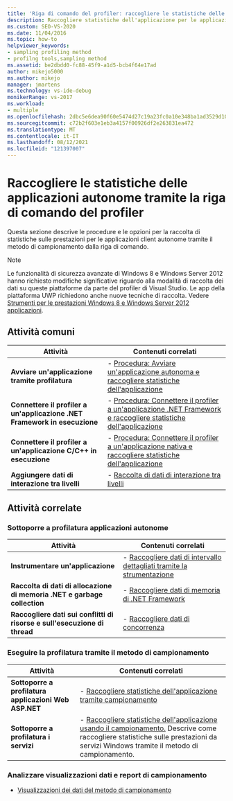 ```yaml
---
title: 'Riga di comando del profiler: raccogliere le statistiche delle app autonome'
description: Raccogliere statistiche dell'applicazione per le applicazioni autonome usando la riga di comando del profiler in Visual Studio.
ms.custom: SEO-VS-2020
ms.date: 11/04/2016
ms.topic: how-to
helpviewer_keywords:
- sampling profiling method
- profilng tools,sampling method
ms.assetid: be2dbdd0-fc88-45f9-a1d5-bcb4f64e17ad
author: mikejo5000
ms.author: mikejo
manager: jmartens
ms.technology: vs-ide-debug
monikerRange: vs-2017
ms.workload:
- multiple
ms.openlocfilehash: 2dbc5e6dea90f60e5474d27c19a23fc0a10e348ba1ad3529d106555b885c195b
ms.sourcegitcommit: c72b2f603e1eb3a4157f00926df2e263831ea472
ms.translationtype: MT
ms.contentlocale: it-IT
ms.lasthandoff: 08/12/2021
ms.locfileid: "121397007"
---
```

# <a name="collect-application-statistics-for-stand-alone-applications-by-using-the-profiler-command-line"></a>Raccogliere le statistiche delle applicazioni autonome tramite la riga di comando del profiler
Questa sezione descrive le procedure e le opzioni per la raccolta di statistiche sulle prestazioni per le applicazioni client autonome tramite il metodo di campionamento dalla riga di comando.

> [!NOTE]
> Le funzionalità di sicurezza avanzate di Windows 8 e Windows Server 2012 hanno richiesto modifiche significative riguardo alla modalità di raccolta dei dati su queste piattaforme da parte del profiler di Visual Studio. Le app della piattaforma UWP richiedono anche nuove tecniche di raccolta. Vedere [Strumenti per le prestazioni Windows 8 e Windows Server 2012 applicazioni](../profiling/performance-tools-on-windows-8-and-windows-server-2012-applications.md).

## <a name="common-tasks"></a>Attività comuni

|Attività|Contenuti correlati|
|----------|---------------------|
|**Avviare un'applicazione tramite profilatura**|-   [Procedura: Avviare un'applicazione autonoma e raccogliere statistiche dell'applicazione](../profiling/how-to-launch-a-stand-alone-app-and-collect-application-statistics.md)|
|**Connettere il profiler a un'applicazione .NET Framework in esecuzione**|-   [Procedura: Connettere il profiler a un'applicazione .NET Framework e raccogliere statistiche dell'applicazione](../profiling/how-to-attach-the-profiler-to-a-dotnet-app-and-collect-application-statistics.md)|
|**Connettere il profiler a un'applicazione C/C++ in esecuzione**|-   [Procedura: Connettere il profiler a un'applicazione nativa e raccogliere statistiche dell'applicazione](../profiling/how-to-attach-the-profiler-to-a-native-app-and-collect-application-statistics.md)|
|**Aggiungere dati di interazione tra livelli**|-   [Raccolta di dati di interazione tra livelli](../profiling/adding-tier-interaction-data-from-the-command-line.md)|

## <a name="related-tasks"></a>Attività correlate

### <a name="profile-stand-alone-applications"></a>Sottoporre a profilatura applicazioni autonome

|Attività|Contenuti correlati|
|----------|---------------------|
|**Instrumentare un'applicazione**|-   [Raccogliere dati di intervallo dettagliati tramite la strumentazione](../profiling/collecting-detailed-timing-data-for-a-stand-alone-application.md)|
|**Raccolta di dati di allocazione di memoria .NET e garbage collection**|-   [Raccogliere dati di memoria di .NET Framework](../profiling/collecting-dotnet-framework-memory-data-for-stand-alone-applications.md)|
|**Raccogliere dati sui conflitti di risorse e sull'esecuzione di thread**|-   [Raccogliere dati di concorrenza](../profiling/collecting-concurrency-data-for-stand-alone-applications.md)|

### <a name="profile-by-using-the-sampling-method"></a>Eseguire la profilatura tramite il metodo di campionamento

|Attività|Contenuti correlati|
|----------|---------------------|
|**Sottoporre a profilatura applicazioni Web ASP.NET**|-   [Raccogliere statistiche dell'applicazione tramite campionamento](../profiling/collecting-application-statistics-for-aspnet-using-the-profiler-sampling-method.md)|
|**Sottoporre a profilatura i servizi**|-   [Raccogliere statistiche dell'applicazione usando il campionamento.](../profiling/collecting-application-statistics-for-services-by-using-the-profiler-sampling-method.md) Descrive come raccogliere statistiche sulle prestazioni da servizi Windows tramite il metodo di campionamento.|

### <a name="analyze-sampling-data-views-and-reports"></a>Analizzare visualizzazioni dati e report di campionamento
- [Visualizzazioni dei dati del metodo di campionamento](../profiling/profiler-sampling-method-data-views.md)
